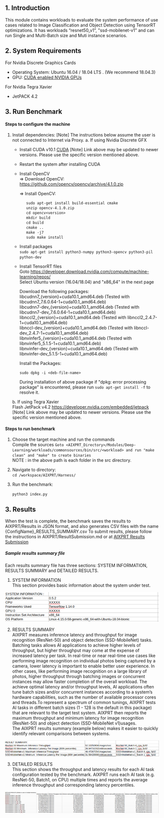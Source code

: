 ## 1. Introduction
This module contains workloads to evaluate the system performance of use cases related to Image Classification and Object Detection using TensorRT optimizations.
It has workloads “resnet50_v1”, "ssd-mobilenet-v1" and can run Single and Multi-Batch size and Muti instance scenarios.

## 2. System Requirements

For Nvidia Discrete Graphics Cards
* Operating System:
	Ubuntu 16.04 / 18.04 LTS . (We recommend 18.04.3)
* GPU:
	  [CUDA enabled NVIDIA GPUs](https://developer.nvidia.com/cuda-gpus)

For Nvidia Tegra Xavier
* JetPACK 4.2

## 3. Run Benchmark

#### Steps to configure the machine

1. Install dependencies:
    [Note] The instructions below assume the user is not connected to Internet via Proxy.
   a. If using Nvidia Discrete GFX

   * Install CUDA v10.1 [CUDA](https://developer.nvidia.com/cuda-downloads)
    [Note] Link above may be updated to newer versions. Please use the specific version mentioned above.
   * Restart the system after installing CUDA
   * Install OpenCV <br />
	 => Download OpenCV: <br />
		https://github.com/opencv/opencv/archive/4.1.0.zip <br />

	 => Install OpenCV: <br />

	 ```shell
	    sudo apt-get install build-essential cmake
        unzip opencv-4.1.0.zip
        cd opencv<version>
        mkdir build
        cd build
        cmake ..
        make -j7
        sudo make install
     ```

   * Install packages <br />
	 `sudo apt-get install python3-numpy python3-opencv python3-pil python-dev` <br />

   * Install TensorRT files <br />
     Goto https://developer.download.nvidia.com/compute/machine-learning/repos/ <br />
     Select Ubuntu version (16.04/18.04) and "x86_64" in the next page <br />

     Download the following packages: <br />
     libcudnn7_{version}+cuda10.1_amd64.deb (Tested with libcudnn7_7.6.0.64-1+cuda10.1_amd64.deb) <br />
     libcudnn7-dev_{version}+cuda10.1_amd64.deb (Tested with libcudnn7-dev_7.6.0.64-1+cuda10.1_amd64.deb) <br />
     libnccl2_{version}+cuda10.1_amd64.deb (Tested with libnccl2_2.4.7-1+cuda10.1_amd64.deb) <br />
     libnccl-dev_{version}+cuda10.1_amd64.deb (Tested with libnccl-dev_2.4.7-1+cuda10.1_amd64.deb) <br />
     libnvinfer5_{version}+cuda10.1_amd64.deb (Tested with libnvinfer5_5.1.5-1+cuda10.1_amd64.deb) <br />
     libnvinfer-dev_{version}+cuda10.1_amd64.deb (Tested with libnvinfer-dev_5.1.5-1+cuda10.1_amd64.deb) <br />

     Install the Packages:
     ```shell
     sudo dpkg -i <deb-file-name>
     ```
     During installation of above package if "dpkg: error processing package" is encountered, please run `sudo apt-get install -f` to resolve it.

   b. If using Tegra Xavier <br />
   	Flash JetPack v4.2 https://developer.nvidia.com/embedded/jetpack
    [Note] Link above may be updated to newer versions. Please use the specific version mentioned above.

#### Steps to run benchmark
 1. Choose the target machine and run the commands <br />
	 Compile the sources
		`Goto <AIXPRT_Directory>/Modules/Deep-Learning/workloads/commonsources/bin/src/<workload> and run "make clean" and "make" to create binaries`<br />
         NOTE : <workload> in the above path is each folder in the src directory.


 2. Navigate to directory: <br />
 	`cd /workspace/AIXPRT/Harness/`

 3. Run the benchmark:<br />

	`python3 index.py`

## 3. Results

When the test is complete, the benchmark saves the results to AIXPRT/Results in JSON format, and also generates CSV files with the name {ConfigName}_RESULTS_SUMMARY.csv
To submit results, please follow the instructions in AIXPRT/ResultSubmission.md or at [AIXPRT Results Submission](https://github.com/BenchmarkXPRT/Public-AIXPRT-Resources/blob/master/OtherDocuments/ResultSubmission.md)


##### Sample results summary file <br/>

   Each results summary file has three sections: SYSTEM INFORMATION, RESULTS SUMMARY and DETAILED RESULTS.<br/>
   1. SYSTEM INFORMATION <br/>
   This section provides basic information about the system under test. <br/>

   ![alt text](https://github.com/BenchmarkXPRT/Public-AIXPRT-Resources/blob/master/assets/tensorflow_systemInfo.png)

   2. RESULTS SUMMARY <br/>
   AIXPRT measures inference latency and throughput for image recognition (ResNet-50) and object detection (SSD-MobileNet) tasks. Batching tasks allows AI applications to achieve higher levels of throughput, but higher throughput may come at the expense of increased latency per task. In real-time or near real-time use cases like performing image recognition on individual photos being captured by a camera, lower latency is important to enable better user experience. In other cases, like performing image recognition on a large library of photos, higher throughput through batching images or concurrent instances may allow faster completion of the overall workload. The achieve optimal latency and/or throughput levels, AI applications often tune batch sizes and/or concurrent instances according to a system’s hardware capabilities, such as the number of available processor cores and threads.To represent a spectrum of common tunings, AIXPRT tests AI tasks in different batch sizes (1 - 128 is the default in this package) that are relevant to the target test system.
   AIXPRT then reports the maximum throughput and minimum latency for image recognition (ResNet-50) and object detection (SSD-MobileNet v1)usages.<br/>
   The AIXPRT results summary (example below) makes it easier to quickly identify relevant comparisons between systems. <br/>

   ![alt text](https://github.com/BenchmarkXPRT/Public-AIXPRT-Resources/blob/master/assets/results_summary.png)


   3. DETAILED RESULTS <br/>
   This section shows the throughput and latency results for each AI task configuration tested by the benchmark.
   AIXPRT runs each AI task (e.g. ResNet-50, Batch1, on CPU) multiple times and reports the average inference throughput and corresponding latency percentiles.

   ![alt text](https://github.com/BenchmarkXPRT/Public-AIXPRT-Resources/blob/master/assets/detailed_results.png)
